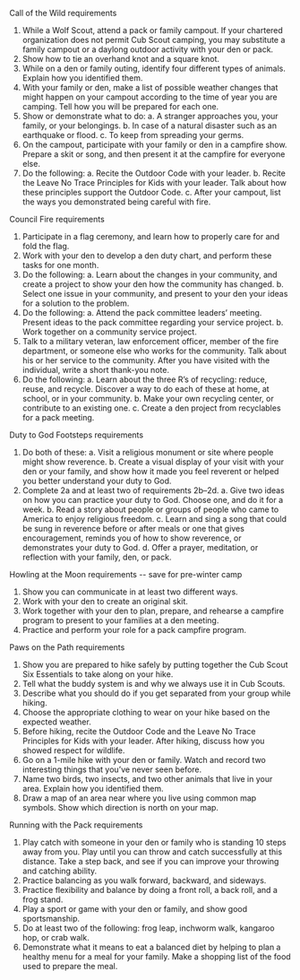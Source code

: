 Call of the Wild requirements

1. While a Wolf Scout, attend a pack or family campout. If your chartered organization does not permit Cub Scout camping, you may substitute a family campout or a daylong outdoor activity with your den or pack.
2. Show how to tie an overhand knot and a square knot.
3. While on a den or family outing, identify four different types of animals. Explain how you identified them.
4. With your family or den, make a list of possible weather changes that might happen on your campout according to the time of year you are camping. Tell how you will be prepared for each one.
5. Show or demonstrate what to do:
  a. A stranger approaches you, your family, or your belongings.
  b. In case of a natural disaster such as an earthquake or flood.
  c. To keep from spreading your germs.
6. On the campout, participate with your family or den in a campfire show. Prepare a skit or song, and then present it at the campfire for everyone else.
7. Do the following:
  a. Recite the Outdoor Code with your leader.
  b. Recite the Leave No Trace Principles for Kids with your leader. Talk about how these principles support the Outdoor Code.
  c. After your campout, list the ways you demonstrated being careful with fire.

Council Fire requirements

1. Participate in a flag ceremony, and learn how to properly care for and fold the flag.
2. Work with your den to develop a den duty chart, and perform these tasks for one month.
3. Do the following:
  a. Learn about the changes in your community, and create a project to show your den how the community has changed.
  b. Select one issue in your community, and present to your den your ideas for a solution to the problem.
4. Do the following:
  a. Attend the pack committee leaders’ meeting. Present ideas to the pack committee regarding your service project.
  b. Work together on a community service project.
5. Talk to a military veteran, law enforcement officer, member of the fire department, or someone else who works for the community. Talk about his or her service to the community. After you have visited with the individual, write a short thank-you note.
6. Do the following:
  a. Learn about the three R’s of recycling: reduce, reuse, and recycle. Discover a way to do each of these at home, at school, or in your community.
  b. Make your own recycling center, or contribute to an existing one.
  c. Create a den project from recyclables for a pack meeting.

Duty to God Footsteps requirements

1. Do both of these:
  a. Visit a religious monument or site where people might show reverence.
  b. Create a visual display of your visit with your den or your family, and show how it made you feel reverent or helped you better understand your duty to God.
2. Complete 2a and at least two of requirements 2b–2d.
  a. Give two ideas on how you can practice your duty to God. Choose one, and do it for a week.
  b. Read a story about people or groups of people who came to America to enjoy religious freedom.
  c. Learn and sing a song that could be sung in reverence before or after meals or one that gives encouragement, reminds you of how to show reverence, or demonstrates your duty to God.
  d. Offer a prayer, meditation, or reflection with your family, den, or pack.

Howling at the Moon requirements -- save for pre-winter camp

1. Show you can communicate in at least two different ways.
2. Work with your den to create an original skit.
3. Work together with your den to plan, prepare, and rehearse a campfire program to present to your families at a den meeting.
4. Practice and perform your role for a pack campfire program.

Paws on the Path requirements

1. Show you are prepared to hike safely by putting together the Cub Scout Six Essentials to take along on your hike.
2. Tell what the buddy system is and why we always use it in Cub Scouts.
3. Describe what you should do if you get separated from your group while hiking.
4. Choose the appropriate clothing to wear on your hike based on the expected weather.
5. Before hiking, recite the Outdoor Code and the Leave No Trace Principles for Kids with your leader. After hiking, discuss how you showed respect for wildlife.
6. Go on a 1-mile hike with your den or family. Watch and record two interesting things that you’ve never seen before.
7. Name two birds, two insects, and two other animals that live in your area. Explain how you identified them.
8. Draw a map of an area near where you live using common map symbols. Show which direction is north on your map.

Running with the Pack requirements

1. Play catch with someone in your den or family who is standing 10 steps away from you. Play until you can throw and catch successfully at this distance. Take a step back, and see if you can improve your throwing and catching ability.
2. Practice balancing as you walk forward, backward, and sideways.
3. Practice flexibility and balance by doing a front roll, a back roll, and a frog stand.
4. Play a sport or game with your den or family, and show good sportsmanship.
5. Do at least two of the following: frog leap, inchworm walk, kangaroo hop, or crab walk.
6. Demonstrate what it means to eat a balanced diet by helping to plan a healthy menu for a meal for your family. Make a shopping list of the food used to prepare the meal.

